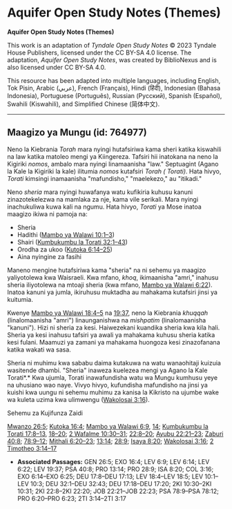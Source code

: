 # Aquifer Open Study Notes (Themes)

**Aquifer Open Study Notes (Themes)**

This work is an adaptation of *Tyndale Open Study Notes* © 2023 Tyndale House Publishers, licensed under the CC BY\-SA 4\.0 license. The adaptation, *Aquifer Open Study Notes*, was created by BiblioNexus and is also licensed under CC BY\-SA 4\.0\.

This resource has been adapted into multiple languages, including English, Tok Pisin, Arabic (عربي), French (Français), Hindi (हिंदी), Indonesian (Bahasa Indonesia), Portuguese (Português), Russian (Русский), Spanish (Español), Swahili (Kiswahili), and Simplified Chinese (简体中文).



--------------------------------

## Maagizo ya Mungu (id: 764977)

Neno la Kiebrania *Torah* mara nyingi hutafsiriwa kama sheri katika kiswahili na law katika matoleo mengi ya Kiingereza. Tafsiri hii inatokana na neno la Kigiriki *nomos*, ambalo mara nyingi linamaanisha "law." Septuagint (Agano la Kale la Kigiriki la kale) ilitumia *nomos* kutafsiri *Torah ( Torati)*. Hata hivyo, *Torati* kimsingi inamaanisha "mafundisho," "maelekezo," au "itikadi."

Neno *sheria* mara nyingi huwafanya watu kufikiria kuhusu kanuni zinazotekelezwa na mamlaka za nje, kama vile serikali. Mara nyingi inachukuliwa kuwa kali na ngumu. Hata hivyo, *Torati* ya Mose inatoa maagizo ikiwa ni pamoja na:

* Sheria
* Hadithi ([Mambo ya Walawi 10:1–3](https://ref.ly/Lev10:1-Lev10:3))
* Shairi ([Kumbukumbu la Torati 32:1–43](https://ref.ly/Deut32:1-Deut32:43))
* Orodha za ukoo ([Kutoka 6:14–25](https://ref.ly/Exod6:14-Exod6:25))
* Aina nyingine za fasihi

Maneno mengine hutafsiriwa kama "sheria" na ni sehemu ya maagizo yaliyotolewa kwa Waisraeli. Kwa mfano, *khoq*, ikimaanisha "amri," inahusu sheria iliyotolewa na mtoaji sheria (kwa mfano, [Mambo ya Walawi 6:22](https://ref.ly/Lev6:22)). Inatoa kanuni ya jumla, ikiruhusu muktadha au mahakama kutafsiri jinsi ya kuitumia.

Kwenye [Mambo ya Walawi 18:4–5](https://ref.ly/Lev18:4-Lev18:5) na [19:37](https://ref.ly/Lev19:37), neno la Kiebrania *khuqqah* (linalomaanisha "amri") linaunganishwa na *mishpatim* (linalomaanisha "kanuni"). Hizi ni sheria za kesi. Haiwezekani kuandika sheria kwa kila hali. Sheria ya kesi inahusu tafsiri ya awali ya mahakama kuhusu sheria katika kesi fulani. Maamuzi ya zamani ya mahakama huongoza kesi zinazofanana katika wakati wa sasa.

Sheria ni muhimu kwa sababu daima kutakuwa na watu wanaohitaji kuizuia wasitende dhambi. "Sheria" inaweza kuelezea mengi ya Agano la Kale Torati*.* Kwa ujumla, Torati inawafundisha watu wa Mungu kumhusu yeye na uhusiano wao naye. Vivyo hivyo, kufundisha mafundisho na jinsi ya kuishi kwa uungu ni sehemu muhimu za kanisa la Kikristo na ujumbe wake wa kuleta uzima kwa ulimwengu ([Wakolosai 3:16](https://ref.ly/Col3:16)).

Sehemu za Kujifunza Zaidi

[Mwanzo 26:5](https://ref.ly/Gen26:5); [Kutoka 16:4](https://ref.ly/Exod16:4); [Mambo ya Walawi 6:9](https://ref.ly/Lev6:9), [14](https://ref.ly/Lev6:14); [Kumbukumbu la Torati 17:8–13](https://ref.ly/Deut17:8-Deut17:13), [18–20](https://ref.ly/Deut17:18-Deut17:20); [2 Wafalme 10:30–31](https://ref.ly/2Kgs10:30-2Kgs10:31); [22:8–20](https://ref.ly/2Kgs22:8-2Kgs22:20); [Ayubu 22:21–23](https://ref.ly/Job22:21-Job22:23); [Zaburi 40:8](https://ref.ly/Ps40:8); [78:9–12](https://ref.ly/Ps78:9-Ps78:12); [Mithali 6:20–23](https://ref.ly/Prov6:20-Prov6:23); [13:14](https://ref.ly/Prov13:14); [28:9](https://ref.ly/Prov28:9); [Isaya 8:20](https://ref.ly/Isa8:20); [Wakolosai 3:16](https://ref.ly/Col3:16); [2 Timotheo 3:14–17](https://ref.ly/2Tim3:14-2Tim3:17)

* **Associated Passages:** GEN 26:5; EXO 16:4; LEV 6:9; LEV 6:14; LEV 6:22; LEV 19:37; PSA 40:8; PRO 13:14; PRO 28:9; ISA 8:20; COL 3:16; EXO 6:14–EXO 6:25; DEU 17:8–DEU 17:13; LEV 18:4–LEV 18:5; LEV 10:1–LEV 10:3; DEU 32:1–DEU 32:43; DEU 17:18–DEU 17:20; 2KI 10:30–2KI 10:31; 2KI 22:8–2KI 22:20; JOB 22:21–JOB 22:23; PSA 78:9–PSA 78:12; PRO 6:20–PRO 6:23; 2TI 3:14–2TI 3:17

